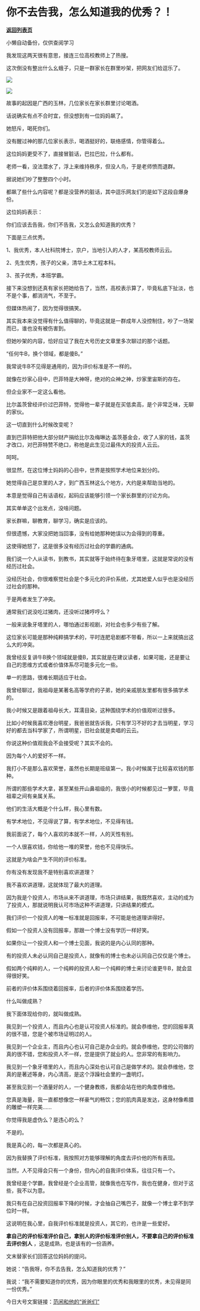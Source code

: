 # 你不去告我，怎么知道我的优秀？！

[**返回列表页**](/gzh/记忆承载3)

小懒自动备份，仅供查阅学习

我发现这两天很有意思，接连三位高校教师上了热搜。

  

这次倒没有整出什么幺蛾子，只是一群家长在群里吵架，把网友们给逗乐了。

![](https://mmbiz.qpic.cn/sz_mmbiz_jpg/mK7O5Q4x9v9yQ7ViaNItYqljauibKzFypzpnDQhEiarn49rTA7j9or0vr7G0By0mvh8fqxuwj28yUWQRPqS1JMKxw/640?wx_fmt=jpeg)

![](https://mmbiz.qpic.cn/sz_mmbiz_jpg/mK7O5Q4x9v9yQ7ViaNItYqljauibKzFypzC8UDBxkQWhU5Cia6nvsUXPt2QoBwgib85DynX9pZsWZVr7gcUYSict6xg/640?wx_fmt=jpeg)

故事的起因是广西的玉林，几位家长在家长群里讨论喝酒。

  

话说确实有点不合时宜，但没想到有一位妈妈飙了。

  

她怒斥，喝死你们。

  

没有醒过神的那几位家长表示，喝酒挺好的，联络感情，你管得着么。

  

这位妈妈更受不了，直接冒脏话，巴拉巴拉，什么都有。

  

老师一看，没法潜水了，浮上来维持秩序，但没人鸟，于是老师愤而退群。

  

据说她们吵了整整四个小时。

  

都飙了些什么内容呢？都是没营养的脏话，其中逗乐网友们的是如下这段自爆身份。

  

这位妈妈表示：

  

你们应该去告我，你们不告我，又怎么会知道我的优秀？

  

下面是三点优秀。

  

1、我优秀，本人社科院博士，京户，当地引入的人才，某高校教师云云。

  

2、先生优秀，孩子的父亲，清华土木工程本科。

  

3、孩子优秀，本班学霸。

  

接下来没想到还真有家长把她给告了，当然，高校表示算了，毕竟私底下扯淡，也不是个事，都消消气，不至于。

  

但媒体热闹了，因为觉得很搞笑。

  

其实我本来没觉得有什么值得聊的，毕竟这就是一群成年人没控制住，吵了一场架而已，谁也没有被伤害到。

  

但她吵架的内容，恰好应证了我在大号历史文章里多次聊过的那个话题。

  

“任何牛B，换个领域，都是傻B。”

  

我常说牛B不见得是通用的，因为评价标准是不一样的。

  

就像在炒家心目中，巴菲特是大神呀，绝对的众神之神，炒家里宙斯的存在。

  

但企业家不一定这么看他。

  

比尔盖茨曾经评价过巴菲特，觉得他一辈子就是在买低卖高，是个非常乏味，无聊的家伙。

  

这一切直到什么时候改变呢？

  

直到巴菲特把他大部分财产捐给比尔及梅琳达·盖茨基金会，收了人家的钱，盖茨才改口，对巴菲特赞不绝口，称他是此生见过最伟大的投资人云云。

  

呵呵。

  

很显然，在这位博士妈妈的心目中，世界是按照学术地位来划分的。

  

她觉得自己是京里的人才，到广西玉林这么个地方，大约是来帮助当地的。

  

本意是觉得自己有话语权，起码应该能够引领一个家长群里的讨论方向。

  

其实单单这个出发点，没啥问题。

  

家长群嘛，聊教育，聊学习，确实是应该的。

  

但很遗憾，大家没把她当回事，没有给她那种她误以为会得到的尊重。

  

这使得她怒了，这是很多没有经历过社会的学霸的通病。

  

我们说一个人从读书，到教书，其实就等于始终待在象牙塔里，这就是常说的没有经历过社会。

  

没经历社会，你很难察觉社会是个多元化的评价系统，尤其她爱人似乎也是没经历过社会的那种。

  

于是两者发生了冲突。

  

通常我们说没吃过猪肉，还没听过猪哼哼么？

  

一般来说象牙塔里的人，哪怕通过影视剧，对社会也多少有些了解。

  

这位家长可能是那种纯粹搞学术的，平时连肥皂剧都不带看，所以一上来就搞出这么大的冲突。

  

我曾经反复讲牛B换个领域就是傻B，其实就是在建议读者，如果可能，还是要让自己的思维方式或者价值体系尽可能多元化一些。

  

单一的思路，很难长期适应于社会。

  

我曾经聊过，我祖母是某著名高等学府的子弟，她的亲戚朋友里都有很多搞学术的。

  

我小时候又是跟着祖母长大，耳濡目染，这种围绕学术的价值观听过很多。

  

比如小时候我喜欢港台明星，我爸爸就告诉我，只有学习不好的才去当明星，学习好的都去当科学家了，所谓明星，旧社会就是卖唱的云云。

  

你说这种价值观我会不会接受呢？其实不会的。

  

因为每个人的爱好不一样。

  

我打小不是那么喜欢荣誉，虽然也长期是班级第一。我小时候属于比较喜欢钱的那种。

  

所谓的那些学术大拿，甚至某些开山鼻祖级的，我很小的时候都见过一箩筐，毕竟祖辈之间有亲属关系。

  

他们的生活大概是个什么样，我心里有数。

  

有学术地位，不见得说了算，有学术地位，不见得有钱。

  

我前面说了，每个人喜欢的本就不一样，人的天性有别。

  

一个人很喜欢钱，你给他一堆的荣誉，他也不见得快乐。

  

这就是为啥会产生不同的评价标准。

  

你有没有发现我不是特别喜欢讲道理？

  

我不喜欢讲道理，这就体现了最大的道理。

  

因为我是个投资人，市场从来不讲道理，市场只讲结果，我既然喜欢，主动的成为了投资人，那就说明我认可市场这种不讲道理，只讲结果的模式。

  

我们评价一个投资人的唯一标准就是回报率，不可能是他道理讲得好。

  

假如一个投资人没有回报率，那跟一个博士没有学历一样好笑。

  

如果你让一个投资人和一个博士见面，我说的是内心认同的那种。

  

有的投资人未必认同自己是投资人，就像有的博士也未必认同自己仅仅是个博士。

  

假如两个纯粹的人，一个纯粹的投资人和一个纯粹的博士来讨论谁更牛B，就会显得很好笑。

  

前者的评价体系围绕着回报率，后者的评价体系围绕着学历。

  

什么叫做成熟？

  

我下面体现给你的，就叫做成熟。

  

我见到一个投资人，而且内心也是认可投资人标准的。就会恭维他，您的回报率真的很不错，您是个被市场证明过的人。

  

我见到一个企业主，而且内心也认可自己是办企业的。就会恭维他，您的公司做的真的很不错，您和投资人不一样，您是提供了就业的人。您非常的有影响力。

  

我见到一个象牙塔里的人，而且内心深处也认可自己是做学术的。就会恭维他，您真的是著述等身，内心清高，是这个浮躁社会里的一盏明灯。

  

甚至我见到一个酒量好的人，一个健身教练，我都会站在他的角度恭维他。

  

您真是海量，我一直都想像您一样豪气的畅饮；您的肌肉真是发达，这身材像希腊的雕塑一样完美......

  

你觉得我是虚伪么？是违心的么？

  

不是的。

  

我是真心的，每一次都是真心的。

  

因为我替换了评价标准，我按照对方能够理解的角度去评价他的所有表现。

  

当然，人不见得会只有一个身份，但内心的自我评价体系，往往只有一个。

  

我曾经是个学霸，我曾经是个企业高管，就像我也在写作，我也在健身，但对于这些，我不以为意。

  

我只有在自己投资回报率下降的时候，才会抽自己嘴巴子，就像一个博士拿不到学位时一样。

  

这说明在我心里，自我评价标准就是投资人，其它的，也许是一些爱好。  

  

 **拿自己的评价标准评价自己，拿别人的评价标准评价别人，不要拿自己的评价标准去评价别人** ，这是成熟，也是该有的一份涵养。  

  

文末替家长们回答这位妈妈的提问。

  

她说：“告我呀，你不去告我，怎么知道我的优秀？”

  

我说：“我不需要知道你的优秀，因为你眼里的优秀和我眼里的优秀，未见得是同一份优秀。”

  

今日大号文案链接：[范闲和他的“爸爸们”](https://mp.weixin.qq.com/s?__biz=MzU0MjYwNDU2Mw==&mid=2247487885&idx=1&sn=6a5e9bd0375744f7b38c61beadeefc47&chksm=fb197df1cc6ef4e783722d528dabb275c60f793deea73cbdd8efd6169512945b2545eaf96660&token=289215979&lang=zh_CN&scene=21#wechat_redirect)

